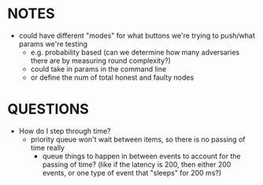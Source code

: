 # NOTES 
* could have different "modes" for what buttons we're trying to push/what params we're testing
    - e.g. probability based (can we determine how many adversaries there are by measuring round complexity?)
    - could take in params in the command line 
    - or define the num of total honest and faulty nodes 


# QUESTIONS
* How do I step through time?
    - priority queue won't wait between items, so there is no passing of time really
        - queue things to happen in between events to account for the passing of time? (like if the latency is 200, then either 200 events, or one type of event that "sleeps" for 200 ms?)